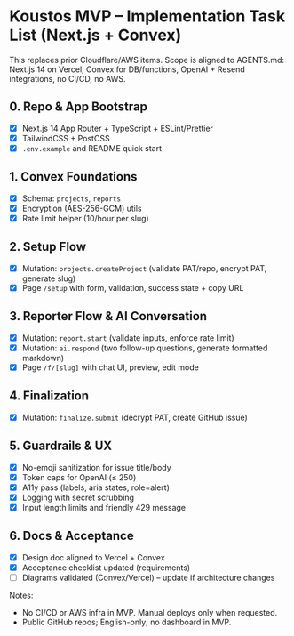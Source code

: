 # Koustos MVP – Implementation Task List (Next.js + Convex)

This replaces prior Cloudflare/AWS items. Scope is aligned to AGENTS.md: Next.js 14 on Vercel, Convex for DB/functions, OpenAI + Resend integrations, no CI/CD, no AWS.

## 0. Repo & App Bootstrap
- [x] Next.js 14 App Router + TypeScript + ESLint/Prettier
- [x] TailwindCSS + PostCSS
- [x] `.env.example` and README quick start

## 1. Convex Foundations
- [x] Schema: `projects`, `reports`
- [x] Encryption (AES-256-GCM) utils
- [x] Rate limit helper (10/hour per slug)

## 2. Setup Flow
- [x] Mutation: `projects.createProject` (validate PAT/repo, encrypt PAT, generate slug)
- [x] Page `/setup` with form, validation, success state + copy URL

## 3. Reporter Flow & AI Conversation
- [x] Mutation: `report.start` (validate inputs, enforce rate limit)
- [x] Mutation: `ai.respond` (two follow-up questions, generate formatted markdown)
- [x] Page `/f/[slug]` with chat UI, preview, edit mode

## 4. Finalization
- [x] Mutation: `finalize.submit` (decrypt PAT, create GitHub issue)

## 5. Guardrails & UX
- [x] No-emoji sanitization for issue title/body
- [x] Token caps for OpenAI (≤ 250)
- [x] A11y pass (labels, aria states, role=alert)
- [x] Logging with secret scrubbing
- [x] Input length limits and friendly 429 message

## 6. Docs & Acceptance
- [x] Design doc aligned to Vercel + Convex
- [x] Acceptance checklist updated (requirements)
- [ ] Diagrams validated (Convex/Vercel) – update if architecture changes

Notes:
- No CI/CD or AWS infra in MVP. Manual deploys only when requested.
- Public GitHub repos; English-only; no dashboard in MVP.